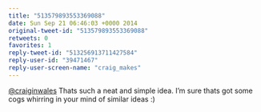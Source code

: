 ```yaml
---
title: "513579893553369088"
date: Sun Sep 21 06:46:03 +0000 2014
original-tweet-id: "513579893553369088"
retweets: 0
favorites: 1
reply-tweet-id: "513256913711427584"
reply-user-id: "39471467"
reply-user-screen-name: "craig_makes"
---
```

<a href="https://twitter.com/craiginwales">@craiginwales</a> Thats such a neat and simple idea. I’m sure thats got some cogs whirring in your mind of similar ideas :)
